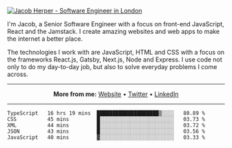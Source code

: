 [![Jacob Herper - Software Engineer in London](https://res.cloudinary.com/jacobherper/image/upload/v1595605963/github_banner.png)](https://herper.io/)

I'm Jacob, a Senior Software Engineer with a focus on front-end JavaScript, React and the Jamstack. I create amazing websites and web apps to make the internet a better place.

The technologies I work with are JavaScript, HTML and CSS with a focus on the frameworks React.js, Gatsby, Next.js, Node and Express. I use code not only to do my day-to-day job, but also to solve everyday problems I come across.

-----

<p align="center">
  <strong>More from me:</strong> 
  <a href="https://herper.io">Website</a> •
  <a href="https://twitter.com/intent/follow?screen_name=jakeherp&tw_p=followbutton">Twitter</a> •
  <a href="https://www.linkedin.com/in/jacobherper/">LinkedIn</a>
</p>

-----

<!--START_SECTION:waka-->
```text
TypeScript   16 hrs 19 mins  ████████████████████▒░░░░   80.89 % 
CSS          45 mins         █░░░░░░░░░░░░░░░░░░░░░░░░   03.73 % 
XML          44 mins         █░░░░░░░░░░░░░░░░░░░░░░░░   03.72 % 
JSON         43 mins         █░░░░░░░░░░░░░░░░░░░░░░░░   03.56 % 
JavaScript   40 mins         ▓░░░░░░░░░░░░░░░░░░░░░░░░   03.33 % 
```
<!--END_SECTION:waka-->
